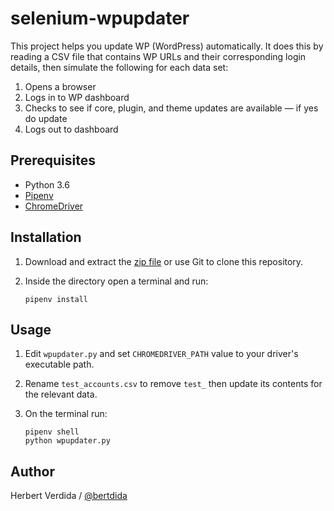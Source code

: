 # selenium-wpupdater

This project helps you update WP (WordPress) automatically. It does this by reading a CSV file that contains WP URLs and their corresponding login details, then simulate the following for each data set:

1. Opens a browser
2. Logs in to WP dashboard
3. Checks to see if core, plugin, and theme updates are available — if yes do update
4. Logs out to dashboard

## Prerequisites

- Python 3.6
- [Pipenv](https://github.com/pypa/pipenv)
- [ChromeDriver](http://chromedriver.chromium.org/downloads)

## Installation

1. Download and extract the [zip file](https://github.com/bertdida/selenium-wpupdater/archive/master.zip) or use Git to clone this repository.
2. Inside the directory open a terminal and run:

    ```shell
    pipenv install
    ```

## Usage

1. Edit `wpupdater.py` and set `CHROMEDRIVER_PATH` value to your driver's executable path.
2. Rename `test_accounts.csv` to remove `test_` then update its contents for the relevant data.
3. On the terminal run:

   ```shell
   pipenv shell
   python wpupdater.py
   ```

## Author

Herbert Verdida / [@bertdida](https://twitter.com/bertdida)

